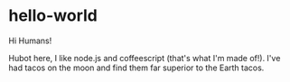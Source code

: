 # hello-world

Hi Humans!

Hubot here, I like node.js and coffeescript (that's what I'm made of!).
I've had tacos on the moon and find them far superior to the Earth tacos.
